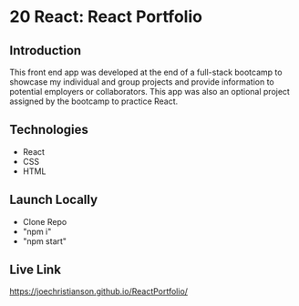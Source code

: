 # 20 React: React Portfolio

## Introduction

This front end app was developed at the end of a full-stack bootcamp to showcase my individual and group projects and provide information to potential employers or collaborators. This app was also an optional project assigned by the bootcamp to practice React. 

## Technologies

- React
- CSS
- HTML

## Launch Locally

- Clone Repo
- "npm i"
- "npm start"

## Live Link

https://joechristianson.github.io/ReactPortfolio/

